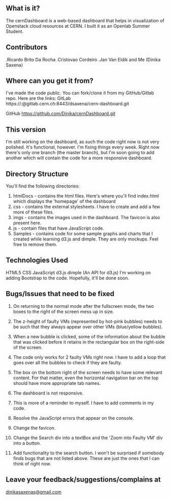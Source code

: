 What is it?
-----------------

The cernDashboard is a web-based dashboard that helps in visualization of Openstack cloud resources at CERN. I built it as an Openlab Summer Student. 

Contributors
-----------------

.Ricardo Brito Da Rocha
.Cristovao Cordeiro
.Jan Van Eldik
and Me (Dinika Saxena)

Where can you get it from?
---------------------------
I've made the code public. You can fork/clone it from my GitHub/Gitlab repo. Here are the links:
GitLab
https://:@gitlab.cern.ch:8443/dsaxena/cern-dashboard.git

GitHub
https://github.com/Dinika/cernDashboard.git

This version
-----------------
I'm still working on the dashboard, as such the code right now is not very polished. It's functional, however. I'm fixing things every week. Right now there's only one branch (the master branch), but I'm soon going to add another which will contain the code for a more responsive dashboard.

Directory Structure
---------------------
You'll find the following directories:
1. htmlDocs - contains the html files. Here's where you'll find index.html which displays the 'homepage' of the dashboard
2. css - contains the external stylesheets. I have to create and add a few more of these files.
3. imgs - contains the images used in the dashboard. The favicon is also present here.
4. js - contain files that have JavaScript code.
5. Samples - contains code for some sample graphs and charts that I created while learning d3.js and dimple. They are only mockups. Feel free to remove them.

Technologies Used
------------------
HTML5
CSS
JavaScript
d3.js
dimple (An API for d3.js)
I'm working on adding Bootstrap to the code. Hopefully, it'll be done soon.

Bugs/Issues that need to be fixed
----------------------------------

1. On returning to the normal mode after the fullscreen mode, the two boxes to the right of the screen mess up in size.

2. The z-height of faulty VMs (represented by hot-pink bubbles) needs to be such that they always appear over other VMs (blue/yellow bubbles).   

3. When a new bubble is clicked, some of the information about the bubble that was clicked before it retains in the rectangular box on the right-side of the screen.

4. The code only works for 2 faulty VMs right now. I have to add a loop that goes over all the bubbles to check if they are faulty.

5. The box on the bottom right of the screen needs to have some relevant content. For that matter, even the horizontal navigation bar on the top should have more appropriate tab names.

6. The dashboard is not responsive.

7. This is more of a reminder to myself. I have to add comments in my code.

8. Resolve the JavaScript errors that appear on the console.

9. Change the favicon.

10. Change the Search div into a textBox and the 'Zoom into Faulty VM' div into a button.

11. Add functionality to the search button.
I won't be surprised if somebody finds bugs that are not listed above. These are just the ones that I can think of right now. 


Leave your feedback/suggestions/complains at
---------------------------------------------
dinikasaxenas@gmail.com 